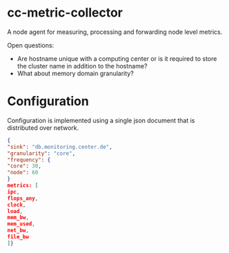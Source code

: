 # cc-metric-collector
A node agent for measuring, processing and forwarding node level metrics.

Open questions:

* Are hostname unique with a computing center or is it required to store the cluster name in addition to the hostname?
* What about memory domain granularity?

# Configuration

Configuration is implemented using a single json document that is distributed over network.

``` json
{
"sink": "db.monitoring.center.de",
"granularity": "core",
"frequency": {
"core": 30,
"node": 60
}
metrics: [
ipc,
flops_any,
clock,
load,
mem_bw,
mem_used,
net_bw,
file_bw
]}
```
